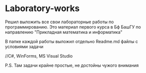 # Laboratory-works
Решил выложить все свои лабораторные работы по программированию. Это материал первого курса в Бф БашГУ по направлению "Прикладная математика и информатика"

В папке каждой работы выложил отдельно Readme.md файлы с условиями задачи

//C#, WinForms, MS Visual Studio

P.S. Там задачи крайне простые, не достойны чужого внимания
